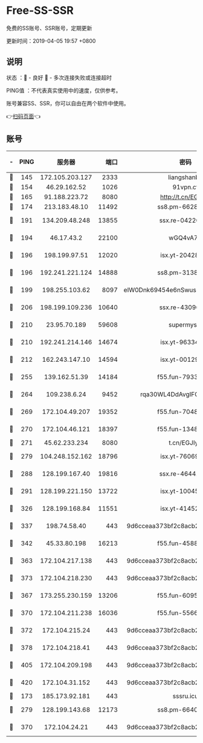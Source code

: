 # Free-SS-SSR

免费的SS账号、SSR账号，定期更新

更新时间：2019-04-05 19:57 +0800

## 说明

状态     ：🙂 - 良好 🙁 - 多次连接失败或连接超时

PING值   ：不代表真实使用中的速度，仅供参考。

账号兼容SS、SSR，你可以自由在两个软件中使用。

👉[扫码页面](https://liesauer.github.io/Free-SS-SSR/)👈

## 账号

|-|PING|服务器|端口|密码|加密方式|区域|
|:----:|:----:|:-----:|-----:|:----:|:----:|:----:|
|🙂|145|172.105.203.127|2333|liangshanbo|chacha20|JP|
|🙂|154|46.29.162.52|1026|91vpn.cf|rc4-md5|RU|
|🙂|165|91.188.223.72|8080|http://t.cn/EGJIyrl|rc4-md5|RU|
|🙂|174|213.183.48.10|11492|ss8.pm-66285034|rc4-md5|RU|
|🙂|191|134.209.48.248|13855|ssx.re-04220668|aes-256-cfb|US|
|🙂|194|46.17.43.2|22100|wGQ4vA7D|aes-256-gcm|RU|
|🙂|196|198.199.97.51|12020|isx.yt-20428296|aes-256-cfb|US|
|🙂|196|192.241.221.124|14888|ss8.pm-31382294|aes-256-cfb|US|
|🙂|199|198.255.103.62|8097|eIW0Dnk69454e6nSwuspv9DmS201tQ0D|aes-256-cfb|US|
|🙂|206|198.199.109.236|10640|ssx.re-43096758|aes-256-cfb|US|
|🙂|210|23.95.70.189|59608|supermyssr|chacha20-ietf|US|
|🙂|210|192.241.214.146|14674|isx.yt-96334607|aes-256-cfb|US|
|🙂|212|162.243.147.10|14594|isx.yt-00129224|aes-256-cfb|US|
|🙂|255|139.162.51.39|14184|f55.fun-79338147|aes-256-cfb|SG|
|🙂|264|109.238.6.24|9452|rqa30WL4DdAvgIFG6Fs3znzTa|aes-256-cfb|FR|
|🙂|269|172.104.49.207|19352|f55.fun-70481610|aes-256-cfb|SG|
|🙂|270|172.104.46.121|18397|f55.fun-13486304|aes-256-cfb|SG|
|🙂|271|45.62.233.234|8080|t.cn/EGJIyrl|rc4-md5|CA|
|🙂|279|104.248.152.162|18796|isx.yt-76069686|aes-256-cfb|SG|
|🙂|288|128.199.167.40|19816|ssx.re-46441755|aes-256-cfb|SG|
|🙂|291|128.199.221.150|13722|isx.yt-10045081|aes-256-cfb|SG|
|🙂|326|128.199.168.84|11551|isx.yt-41452908|aes-256-cfb|SG|
|🙂|337|198.74.58.40|443|9d6cceaa373bf2c8acb22e60b6a58be6|aes-256-cfb|US|
|🙂|342|45.33.80.198|16213|f55.fun-45880587|aes-256-cfb|US|
|🙂|363|172.104.217.138|443|9d6cceaa373bf2c8acb22e60b6a58be6|aes-256-cfb|US|
|🙂|373|172.104.218.230|443|9d6cceaa373bf2c8acb22e60b6a58be6|aes-256-cfb|US|
|🙂|367|173.255.230.159|13206|f55.fun-60953753|aes-256-cfb|US|
|🙂|370|172.104.211.238|16036|f55.fun-55663188|aes-256-cfb|US|
|🙂|372|172.104.215.24|443|9d6cceaa373bf2c8acb22e60b6a58be6|aes-256-cfb|US|
|🙂|378|172.104.218.41|443|9d6cceaa373bf2c8acb22e60b6a58be6|aes-256-cfb|US|
|🙂|405|172.104.209.198|443|9d6cceaa373bf2c8acb22e60b6a58be6|aes-256-cfb|US|
|🙂|420|172.104.31.152|443|9d6cceaa373bf2c8acb22e60b6a58be6|aes-256-cfb|US|
|🙁|173|185.173.92.181|443|sssru.icu|rc4-md5|RU|
|🙁|279|128.199.143.68|12173|ss8.pm-66400443|aes-256-cfb|SG|
|🙁|370|172.104.24.21|443|9d6cceaa373bf2c8acb22e60b6a58be6|aes-256-cfb|US|
